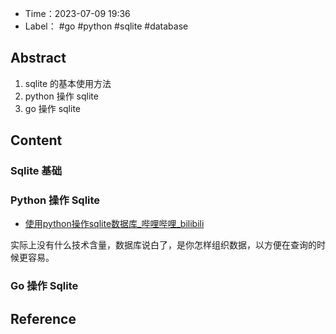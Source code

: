 - Time：2023-07-09 19:36
- Label： #go #python #sqlite #database

## Abstract

1. sqlite 的基本使用方法
2. python 操作 sqlite
3. go 操作 sqlite

## Content

### Sqlite 基础

### Python 操作 Sqlite

- [使用python操作sqlite数据库_哔哩哔哩_bilibili](https://www.bilibili.com/video/BV1LW4y1S7L1/?spm_id_from=333.337.search-card.all.click&vd_source=25509bb582bc4a25d86d871d5cdffca3)

实际上没有什么技术含量，数据库说白了，是你怎样组织数据，以方便在查询的时候更容易。

### Go 操作 Sqlite

## Reference
